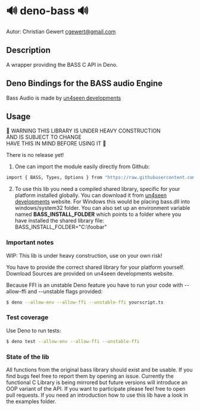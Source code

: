 # 🔊 deno-bass 🔊

Autor: Christian Gewert <cgewert@gmail.com>

## Description

A wrapper providing the BASS C API in Deno.

## Deno Bindings for the BASS audio Engine

Bass Audio is made by [un4seen developments](https://www.un4seen.com/)

## Usage

👷 WARNING THIS LIBRARY IS UNDER HEAVY CONSTRUCTION  
AND IS SUBJECT TO CHANGE  
HAVE THIS IN MIND BEFORE USING IT 🚧

There is no release yet!

1. One can import the module easily directly from Github:

```sh
import { BASS, Types, Options } from "https://raw.githubusercontent.com/cgewert/deno-bass/master/lib/mod.ts";
```

2. To use this lib you need a compiled shared library, specific for your platform installed globally. You can download it from [un4seen developments](https://www.un4seen.com/) website. For Windows this would be placing bass.dll into windows/system32 folder.
You can also set up an environment variable named
**BASS_INSTALL_FOLDER** which points to a folder where you have installed the shared library file:
BASS_INSTALL_FOLDER="C:\foobar"

### Important notes

WIP: This lib is under heavy construction, use on your own risk!

You have to provide the correct shared library for your platform yourself. Download Sources are provided on un4seen developments website.

Because FFI is an unstable Deno feature you have to run your code with --allow-ffi and --unstable flags provided:

```sh
$ deno --allow-env --allow-ffi --unstable-ffi yourscript.ts
```

### Test coverage

Use Deno to run tests:

```sh
$ deno test --allow-env --allow-ffi --unstable-ffi
```

### State of the lib

All functions from the original bass library should exist and be usable.
If you find bugs feel free to report them by opening an issue.
Currently the functional C Library is being mirrored but future versions will
introduce an OOP variant of the API.
If you want to participate please feel free to open pull requests.
If you need an introduction how to use this lib have a look in the examples folder.
